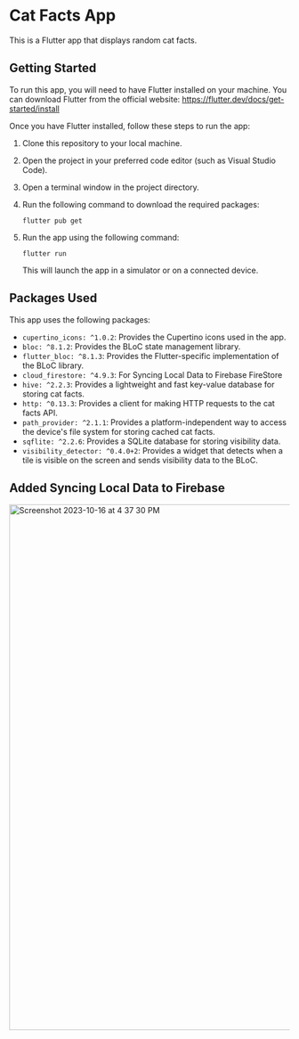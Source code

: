 # Cat Facts App

This is a Flutter app that displays random cat facts.

## Getting Started

To run this app, you will need to have Flutter installed on your machine. You can download Flutter from the official website: https://flutter.dev/docs/get-started/install

Once you have Flutter installed, follow these steps to run the app:

1. Clone this repository to your local machine.
2. Open the project in your preferred code editor (such as Visual Studio Code).
3. Open a terminal window in the project directory.
4. Run the following command to download the required packages:

   ```
   flutter pub get
   ```

5. Run the app using the following command:

   ```
   flutter run
   ```

   This will launch the app in a simulator or on a connected device.

## Packages Used

This app uses the following packages:

- `cupertino_icons: ^1.0.2`: Provides the Cupertino icons used in the app.
- `bloc: ^8.1.2`: Provides the BLoC state management library.
- `flutter_bloc: ^8.1.3`: Provides the Flutter-specific implementation of the BLoC library.
- `cloud_firestore: ^4.9.3`: For Syncing Local Data to Firebase FireStore
- `hive: ^2.2.3`: Provides a lightweight and fast key-value database for storing cat facts.
- `http: ^0.13.3`: Provides a client for making HTTP requests to the cat facts API.
- `path_provider: ^2.1.1`: Provides a platform-independent way to access the device's file system for storing cached cat facts.
- `sqflite: ^2.2.6`: Provides a SQLite database for storing visibility data.
- `visibility_detector: ^0.4.0+2`: Provides a widget that detects when a tile is visible on the screen and sends visibility data to the BLoC.

## Added Syncing Local Data to Firebase

<img width="944" alt="Screenshot 2023-10-16 at 4 37 30 PM" src="https://github.com/junedr375/catchy-cat/assets/49837673/128f8d74-d43b-4d1b-b2a2-9fbe67293049">
